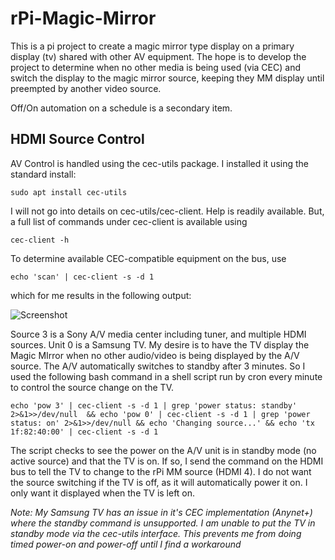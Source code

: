 # rPi-Magic-Mirror

This is a pi project to create a magic mirror type display on a primary display (tv) shared with other AV equipment. The hope is to develop the project to determine when no other media is being used (via CEC) and switch the display to the magic mirror source, keeping they MM display until preempted by another video source.

Off/On automation on a schedule is a secondary item.


## HDMI Source Control ## 

AV Control is handled using the cec-utils package. I installed it using the standard install:

`sudo apt install cec-utils`

I will not go into details on cec-utils/cec-client. Help is readily available. But, a full list of commands under cec-client is available using

`cec-client -h`

To determine available CEC-compatible equipment on the bus, use

`echo 'scan' | cec-client -s -d 1`

which for me results in the following output:

 ![Screenshot](https://github.com/coppertech/rPi-Magic-MIrror/blob/main/scan.png)

Source 3 is a Sony A/V media center including tuner, and multiple HDMI sources. Unit 0 is a Samsung TV. My desire is to have the TV display the Magic MIrror when no other audio/video is being displayed by the A/V source. The A/V automatically switches to standby after 3 minutes. So I used the following bash command in a shell script run by cron every minute to control the source change on the TV.

`echo 'pow 3' | cec-client -s -d 1 | grep 'power status: standby' 2>&1>>/dev/null  && echo 'pow 0' | cec-client -s -d 1 | grep 'power status: on' 2>&1>>/dev/null && echo 'Changing source...' && echo 'tx 1f:82:40:00' | cec-client -s -d 1`

The script checks to see the power on the A/V unit is in standby mode (no active source) and that the TV is on. If so, I send the command on the HDMI bus to tell the TV to change to the rPi MM source (HDMI 4). I do not want the source switching if the TV is off, as it will automatically power it on. I only want it displayed when the TV is left on.

_Note: My Samsung TV has an issue in it's CEC implementation (Anynet+) where the standby command is unsupported. I am unable to put the TV in standby mode via the cec-utils interface. This prevents me from doing timed power-on and power-off until I find a workaround_


